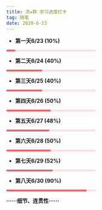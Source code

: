 ```yaml
---
title: 流★群 学习进度打卡
tag: 随笔
date: 2020-6-23
---
```


<style type="text/css" rel="stylesheet">
.progress-bar{
        /* 进度条的槽 */
        width:47%;
        /* 设置进度条的高度 */
        height: 5px;
        /*进度条外层div的背景色，进度未达到的地方的颜色 */
        background-color: #f9e1e3;
        border-radius: 3px;
    }
    .progress1{
        /* 进度部分 */
        /* 利用继承父元素宽度的百分比控制进度 */
        width: 10%;
        height: 100%;
        /* 内层背景色即进度达到的颜色 */
        background-color: #e46a70;
        border-radius: 3px;
    }
    .progress2{
        width: 40%;
        height: 100%;
        background-color: #e46a70;
        border-radius: 3px;
    }
    .progress3{
        width: 40%;
        height: 100%;
        background-color: #e46a70;
        border-radius: 3px;
    }
    .progress4{
        width: 50%;
        height: 100%;
        background-color: #e46a70;
        border-radius: 3px;
    }
    .progress5{
        width: 48%;
        height: 100%;
        background-color: #e46a70;
        border-radius: 3px;
    }
    .progress6{
        width: 50%;
        height: 100%;
        background-color: #e46a70;
        border-radius: 3px;
    }
    .progress7{
        width: 52%;
        height: 100%;
        background-color: #e46a70;
        border-radius: 3px;
    }
    .progress8{
        width: 90%;
        height: 100%;
        background-color: #e46a70;
        border-radius: 3px;
    }
</style>



- **第一天6/23 (10%)**

<div class="progress-bar">
    <div class="progress1">
    </div>
</div>

- **第二天6/24 (40%)**

<div class="progress-bar">
    <div class="progress2">
    </div>
</div>

- **第三天6/25 (40%)**

<div class="progress-bar">
    <div class="progress3">
    </div>
</div>

- **第四天6/26 (50%)**

<div class="progress-bar">
    <div class="progress4">
    </div>
</div>

- **第五天6/27 (48%)**

<div class="progress-bar">
    <div class="progress5">
    </div>
</div>

- **第六天6/28 (50%)**

<div class="progress-bar">
    <div class="progress6">
    </div>
</div>

- **第七天6/29 (52%)**

<div class="progress-bar">
    <div class="progress7">
    </div>
</div>

- **第八天6/30 (90%)**

<div class="progress-bar">
    <div class="progress8">
    </div>
</div>

**······细节、连贯性······**